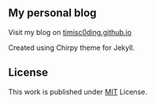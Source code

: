 ## My personal blog

Visit my blog on [timisc0ding.github.io](timisc0ding.github.io)

Created using Chirpy theme for Jekyll.

## License

This work is published under [MIT][mit] License.

[mit]: https://github.com/cotes2020/chirpy-starter/blob/master/LICENSE
